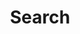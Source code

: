 ---
title: "Search" 
layout: "search" 
# url: "/archive"
description: "Search for a particular topic or word through the blog"
summary: "search"
---